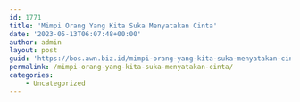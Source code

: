 ```yaml
---
id: 1771
title: 'Mimpi Orang Yang Kita Suka Menyatakan Cinta'
date: '2023-05-13T06:07:48+00:00'
author: admin
layout: post
guid: 'https://bos.awn.biz.id/mimpi-orang-yang-kita-suka-menyatakan-cinta/'
permalink: /mimpi-orang-yang-kita-suka-menyatakan-cinta/
categories:
    - Uncategorized
---
```


